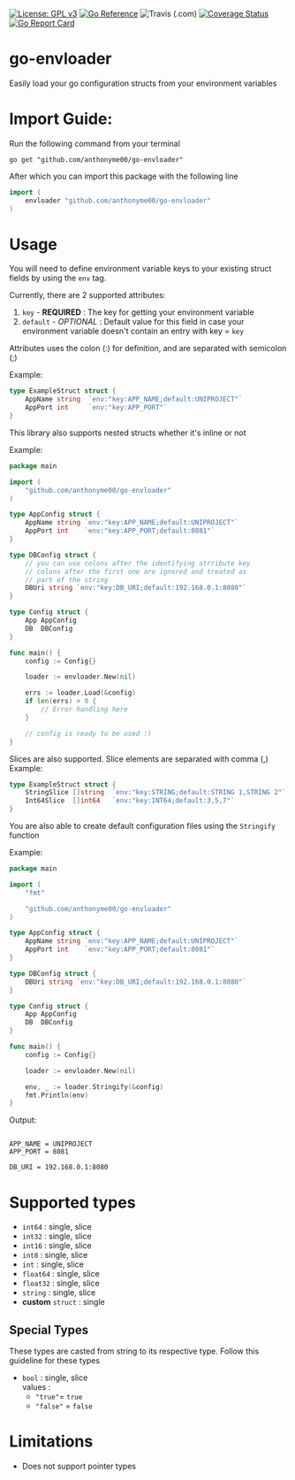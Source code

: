 [![License: GPL v3](https://img.shields.io/github/license/anthonyme00/go-envloader)](https://github.com/anthonyme00/go-envloader/blob/main/LICENSE)
[![Go Reference](https://pkg.go.dev/badge/github.com/anthonyme00/go-envloader)](https://pkg.go.dev/github.com/anthonyme00/go-envloader)
![Travis (.com)](https://app.travis-ci.com/anthonyme00/go-envloader.svg?branch=main)
[![Coverage Status](https://coveralls.io/repos/github/anthonyme00/go-envloader/badge.svg)](https://coveralls.io/github/anthonyme00/go-envloader)
[![Go Report Card](https://goreportcard.com/badge/github.com/anthonyme00/go-envloader)](https://goreportcard.com/report/github.com/anthonyme00/go-envloader)

# go-envloader
Easily load your go configuration structs from your environment variables

# Import Guide:

Run the following command from your terminal

```shell
go get "github.com/anthonyme00/go-envloader"
```
After which you can import this package with the following line
```go
import (
    envloader "github.com/anthonyme00/go-envloader"
)
```

# Usage
You will need to define environment variable keys to your existing struct fields by using the `env` tag.

Currently, there are 2 supported attributes:

1. `key` - **REQUIRED**     : The key for getting your environment variable
2. `default` - *OPTIONAL*   : Default value for this field in case your environment variable doesn't contain an entry with key = `key`

Attributes uses the colon (:) for definition, and are separated with semicolon (;)

Example:
```go
type ExampleStruct struct {
    AppName string  `env:"key:APP_NAME;default:UNIPROJECT"`
    AppPort int     `env:"key:APP_PORT"`
}
```

This library also supports nested structs whether it's inline or not

Example:
```go
package main

import (
	"github.com/anthonyme00/go-envloader"
)

type AppConfig struct {
	AppName string `env:"key:APP_NAME;default:UNIPROJECT"`
	AppPort int    `env:"key:APP_PORT;default:8081"`
}

type DBConfig struct {
	// you can use colons after the identifying atrribute key
	// colons after the first one are ignored and treated as
	// part of the string
	DBUri string `env:"key:DB_URI;default:192.168.0.1:8080"`
}

type Config struct {
	App AppConfig
	DB  DBConfig
}

func main() {
	config := Config{}

	loader := envloader.New(nil)

	errs := loader.Load(&config)
	if len(errs) > 0 {
		// Error handling here
	}

	// config is ready to be used :)
}
```

Slices are also supported. Slice elements are separated with comma (,)
Example:
```go
type ExampleStruct struct {
    StringSlice []string  `env:"key:STRING;default:STRING 1,STRING 2"`
    Int64Slice  []int64   `env:"key:INT64;default:3,5,7"`
}
```

You are also able to create default configuration files using the `Stringify` function

Example:
```go
package main

import (
	"fmt"

	"github.com/anthonyme00/go-envloader"
)

type AppConfig struct {
	AppName string `env:"key:APP_NAME;default:UNIPROJECT"`
	AppPort int    `env:"key:APP_PORT;default:8081"`
}

type DBConfig struct {
	DBUri string `env:"key:DB_URI;default:192.168.0.1:8080"`
}

type Config struct {
	App AppConfig
	DB  DBConfig
}

func main() {
	config := Config{}

	loader := envloader.New(nil)

	env, _ := loader.Stringify(&config)
	fmt.Println(env)
}
```

Output:

```

APP_NAME = UNIPROJECT
APP_PORT = 8081

DB_URI = 192.168.0.1:8080

```

# Supported types
- `int64` : single, slice
- `int32` : single, slice
- `int16` : single, slice
- `int8` : single, slice
- `int` : single, slice
- `float64` : single, slice
- `float32` : single, slice
- `string` : single, slice
- **custom** `struct` : single

## Special Types
These types are casted from string to its respective type. Follow this guideline for these types
- `bool` : single, slice <br>
	values :
	- `"true"`= `true`
	- `"false"` = `false`

# Limitations
- Does not support pointer types

